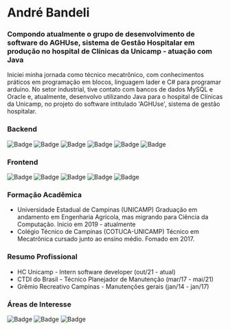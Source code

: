 # André Bandeli


### Compondo atualmente o grupo de desenvolvimento de software do AGHUse, sistema de Gestão Hospitalar em produção no hospital de Clínicas da Unicamp - atuação com Java

Iniciei minha jornada como técnico mecatrônico, com conhecimentos práticos em programação em blocos, linguagem lader e C# para programar arduino. No setor industrial, tive contato com bancos de dados MySQL e Oracle e, atualmente, desenvolvo utilizando Java para o hospital de Clínicas da Unicamp, no projeto do software intitulado 'AGHUse', sistema de gestão hospitalar.


### Backend

![Badge](https://img.shields.io/badge/Python-%237159c1?style=for-the-badge&logo=ghost)
![Badge](https://img.shields.io/badge/JAVA-%237159c1?style=for-the-badge&logo=ghost)
![Badge](https://img.shields.io/badge/C-%237159c1?style=for-the-badge&logo=ghost)
![Badge](https://img.shields.io/badge/DJANGO-%237159c1?style=for-the-badge&logo=ghost)
![Badge](https://img.shields.io/badge/SpringBoot-%237159c1?style=for-the-badge&logo=ghost)
![Badge](https://img.shields.io/badge/Maven-%237159c1?style=for-the-badge&logo=ghost)

### Frontend

![Badge](https://img.shields.io/badge/React-JS-%237159c1?style=for-the-badge&logo=ghost)
![Badge](https://img.shields.io/badge/JavaScript-%237159c1?style=for-the-badge&logo=ghost)
![Badge](https://img.shields.io/badge/CSS-SCSS-%237159c1?style=for-the-badge&logo=ghost)
![Badge](https://img.shields.io/badge/HTML-%237159c1?style=for-the-badge&logo=ghost)
![Badge](https://img.shields.io/badge/Bootstrap-%237159c1?style=for-the-badge&logo=ghost)




### Formação Acadêmica 

- Universidade Estadual de Campinas (UNICAMP)
Graduação em andamento em Engenharia Agrícola, mas migrando para Ciência da Computação. Inicio em 2019 - atualmente
- Colégio Técnico de Campinas (COTUCA-UNICAMP)
Técnico em Mecatrônica cursado junto ao ensino médio. Fomado em 2017.

### Resumo Profissional 

- HC Unicamp - Intern software developer (out/21 - atual)
- CTDI do Brasil - Técnico Planejador de Manutenção (mar/17 - mai/21)
- Grêmio Recreativo Campinas - Manutenções gerais (jan/14 - jan/17)

### Áreas de Interesse

![Badge](https://img.shields.io/badge/Micro-Serviços-%237159c1?style=for-the-badge&logo=ghost)
![Badge](https://img.shields.io/badge/Sistemas-Embarcados-%237159c1?style=for-the-badge&logo=ghost)
![Badge](https://img.shields.io/badge/Deep-Learning-%237159c1?style=for-the-badge&logo=ghost)
